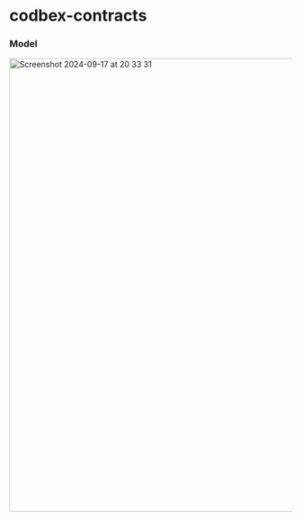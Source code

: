 # codbex-contracts

### Model

<img width="806" alt="Screenshot 2024-09-17 at 20 33 31" src="https://github.com/user-attachments/assets/ce4be884-48fa-4440-97c3-772c3b00e15e">

